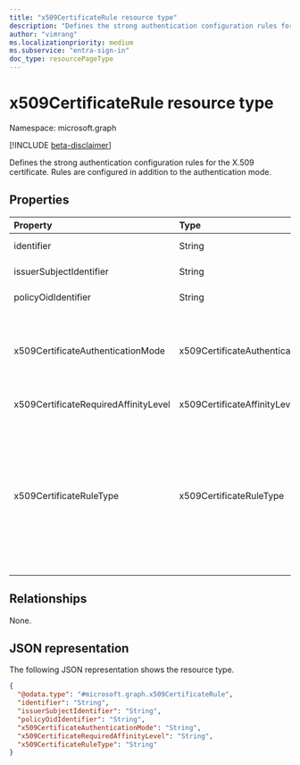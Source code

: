 ```yaml
---
title: "x509CertificateRule resource type"
description: "Defines the strong authentication configuration rules for the X.509 certificate."
author: "vimrang"
ms.localizationpriority: medium
ms.subservice: "entra-sign-in"
doc_type: resourcePageType
---
```


# x509CertificateRule resource type

Namespace: microsoft.graph

[!INCLUDE [beta-disclaimer](../../includes/beta-disclaimer.md)]

Defines the strong authentication configuration rules for the X.509 certificate. Rules are configured in addition to the authentication mode.

## Properties
|Property|Type|Description|
|:---|:---|:---|
|identifier|String| The identifier of the X.509 certificate. Required.|
|issuerSubjectIdentifier|String| The identifier of the certificate issuer. |
|policyOidIdentifier|String| The identifier of the X.509 certificate policyOID. |
|x509CertificateAuthenticationMode|x509CertificateAuthenticationMode| The type of strong authentication mode. The possible values are: `x509CertificateSingleFactor`, `x509CertificateMultiFactor`, `unknownFutureValue`. Required.|
|x509CertificateRequiredAffinityLevel|x509CertificateAffinityLevel| The possible values are: `low`, `high`, `unknownFutureValue`.|
|x509CertificateRuleType|x509CertificateRuleType| The type of the X.509 certificate mode configuration rule. The possible values are: `issuerSubject`, `policyOID`, `unknownFutureValue`, `issuerSubjectAndPolicyOID`. Note that you must use the `Prefer: include-unknown-enum-members` request header to get the following values from this [evolvable enum](/graph/best-practices-concept#handling-future-members-in-evolvable-enumerations): `issuerSubjectAndPolicyOID`. Required.|

## Relationships
None.

## JSON representation
The following JSON representation shows the resource type.
<!-- {
  "blockType": "resource",
  "@odata.type": "microsoft.graph.x509CertificateRule"
}
-->
``` json
{
  "@odata.type": "#microsoft.graph.x509CertificateRule",
  "identifier": "String",
  "issuerSubjectIdentifier": "String",
  "policyOidIdentifier": "String",
  "x509CertificateAuthenticationMode": "String",
  "x509CertificateRequiredAffinityLevel": "String",
  "x509CertificateRuleType": "String"
}
```

